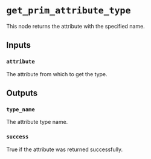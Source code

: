 # `get_prim_attribute_type`

This node returns the attribute with the specified name.

## Inputs

### `attribute`
The attribute from which to get the type. 

## Outputs

### `type_name`
The attribute type name. 

### `success`
True if the attribute was returned successfully. 
